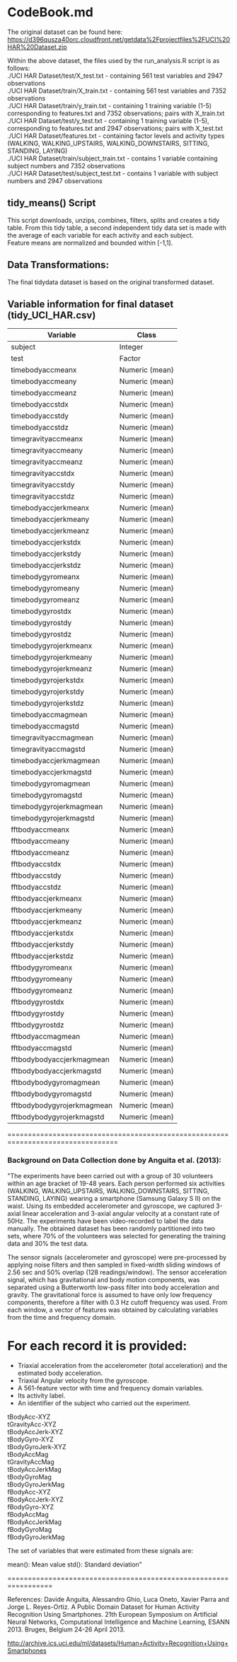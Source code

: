 # CodeBook.md

The original dataset can be found here: https://d396qusza40orc.cloudfront.net/getdata%2Fprojectfiles%2FUCI%20HAR%20Dataset.zip

Within the above dataset, the files used by the run_analysis.R script is as follows:  
./UCI HAR Dataset/test/X_test.txt - containing 561 test variables and 2947 observations  
./UCI HAR Dataset/train/X_train.txt - containing 561 test variables and 7352 observations  
./UCI HAR Dataset/train/y_train.txt - containing 1 training variable (1-5) corresponding to features.txt and 7352 observations; pairs with X_train.txt  
./UCI HAR Dataset/test/y_test.txt - containing 1 training variable (1-5), corresponding to features.txt and 2947 observations; pairs with X_test.txt  
./UCI HAR Dataset/features.txt - containing factor levels and activity types (WALKING, WALKING_UPSTAIRS, WALKING_DOWNSTAIRS, SITTING, STANDING, LAYING)  
./UCI HAR Dataset/train/subject_train.txt - contains 1 variable containing subject numbers and 7352 observations  
./UCI HAR Dataset/test/subject_test.txt - contains 1 variable with subject numbers and 2947 observations  

## tidy_means() Script
This script downloads, unzips, combines, filters, splits and creates a tidy table.
From this tidy table, a second independent tidy data set is made with the average of each variable for each activity and each subject.  
Feature means are normalized and bounded within [-1,1].

## Data Transformations:
The final tidydata dataset is based on the original transformed dataset. 

## Variable information for final dataset (tidy_UCI_HAR.csv)
Variable | Class
---------|-----------
subject | Integer
test | Factor
timebodyaccmeanx | Numeric (mean)
timebodyaccmeany | Numeric (mean)
timebodyaccmeanz | Numeric (mean)
timebodyaccstdx | Numeric (mean)
timebodyaccstdy | Numeric (mean)
timebodyaccstdz | Numeric (mean)
timegravityaccmeanx | Numeric (mean)
timegravityaccmeany | Numeric (mean)
timegravityaccmeanz | Numeric (mean)
timegravityaccstdx | Numeric (mean)
timegravityaccstdy | Numeric (mean)
timegravityaccstdz | Numeric (mean)
timebodyaccjerkmeanx | Numeric (mean)
timebodyaccjerkmeany | Numeric (mean)
timebodyaccjerkmeanz | Numeric (mean)
timebodyaccjerkstdx | Numeric (mean)
timebodyaccjerkstdy | Numeric (mean)
timebodyaccjerkstdz | Numeric (mean)
timebodygyromeanx | Numeric (mean)
timebodygyromeany | Numeric (mean)
timebodygyromeanz | Numeric (mean)
timebodygyrostdx | Numeric (mean)
timebodygyrostdy | Numeric (mean)
timebodygyrostdz | Numeric (mean)
timebodygyrojerkmeanx | Numeric (mean)
timebodygyrojerkmeany | Numeric (mean)
timebodygyrojerkmeanz | Numeric (mean)
timebodygyrojerkstdx | Numeric (mean)
timebodygyrojerkstdy | Numeric (mean)
timebodygyrojerkstdz | Numeric (mean)
timebodyaccmagmean | Numeric (mean)
timebodyaccmagstd | Numeric (mean)
timegravityaccmagmean | Numeric (mean)
timegravityaccmagstd | Numeric (mean)
timebodyaccjerkmagmean | Numeric (mean)
timebodyaccjerkmagstd | Numeric (mean)
timebodygyromagmean | Numeric (mean)
timebodygyromagstd | Numeric (mean)
timebodygyrojerkmagmean | Numeric (mean)
timebodygyrojerkmagstd | Numeric (mean)
fftbodyaccmeanx | Numeric (mean)
fftbodyaccmeany | Numeric (mean)
fftbodyaccmeanz | Numeric (mean)
fftbodyaccstdx | Numeric (mean)
fftbodyaccstdy | Numeric (mean)
fftbodyaccstdz | Numeric (mean)
fftbodyaccjerkmeanx | Numeric (mean)
fftbodyaccjerkmeany | Numeric (mean)
fftbodyaccjerkmeanz | Numeric (mean)
fftbodyaccjerkstdx | Numeric (mean)
fftbodyaccjerkstdy | Numeric (mean)
fftbodyaccjerkstdz | Numeric (mean)
fftbodygyromeanx | Numeric (mean)
fftbodygyromeany | Numeric (mean)
fftbodygyromeanz | Numeric (mean)
fftbodygyrostdx | Numeric (mean)
fftbodygyrostdy | Numeric (mean)
fftbodygyrostdz | Numeric (mean)
fftbodyaccmagmean | Numeric (mean)
fftbodyaccmagstd | Numeric (mean)
fftbodybodyaccjerkmagmean | Numeric (mean)
fftbodybodyaccjerkmagstd | Numeric (mean)
fftbodybodygyromagmean | Numeric (mean)
fftbodybodygyromagstd | Numeric (mean)
fftbodybodygyrojerkmagmean | Numeric (mean)
fftbodybodygyrojerkmagstd | Numeric (mean)


=================================================================================

### Background on Data Collection done by Anguita et al. (2013):

"The experiments have been carried out with a group of 30 volunteers within an age bracket of 19-48 years. Each person performed six activities (WALKING, WALKING_UPSTAIRS, WALKING_DOWNSTAIRS, SITTING, STANDING, LAYING) wearing a smartphone (Samsung Galaxy S II) on the waist. Using its embedded accelerometer and gyroscope, we captured 3-axial linear acceleration and 3-axial angular velocity at a constant rate of 50Hz. The experiments have been video-recorded to label the data manually. The obtained dataset has been randomly partitioned into two sets, where 70% of the volunteers was selected for generating the training data and 30% the test data. 

The sensor signals (accelerometer and gyroscope) were pre-processed by applying noise filters and then sampled in fixed-width sliding windows of 2.56 sec and 50% overlap (128 readings/window). The sensor acceleration signal, which has gravitational and body motion components, was separated using a Butterworth low-pass filter into body acceleration and gravity. The gravitational force is assumed to have only low frequency components, therefore a filter with 0.3 Hz cutoff frequency was used. From each window, a vector of features was obtained by calculating variables from the time and frequency domain.

For each record it is provided:
======================================

- Triaxial acceleration from the accelerometer (total acceleration) and the estimated body acceleration.
- Triaxial Angular velocity from the gyroscope. 
- A 561-feature vector with time and frequency domain variables. 
- Its activity label. 
- An identifier of the subject who carried out the experiment.



tBodyAcc-XYZ  
tGravityAcc-XYZ  
tBodyAccJerk-XYZ  
tBodyGyro-XYZ  
tBodyGyroJerk-XYZ  
tBodyAccMag  
tGravityAccMag  
tBodyAccJerkMag  
tBodyGyroMag  
tBodyGyroJerkMag  
fBodyAcc-XYZ  
fBodyAccJerk-XYZ  
fBodyGyro-XYZ  
fBodyAccMag  
fBodyAccJerkMag  
fBodyGyroMag  
fBodyGyroJerkMag  

The set of variables that were estimated from these signals are: 

mean(): Mean value
std(): Standard deviation"

=================================================================



References: 
Davide Anguita, Alessandro Ghio, Luca Oneto, Xavier Parra and Jorge L. Reyes-Ortiz. A Public Domain Dataset for Human Activity Recognition Using Smartphones. 21th European Symposium on Artificial Neural Networks, Computational Intelligence and Machine Learning, ESANN 2013. Bruges, Belgium 24-26 April 2013.

http://archive.ics.uci.edu/ml/datasets/Human+Activity+Recognition+Using+Smartphones

